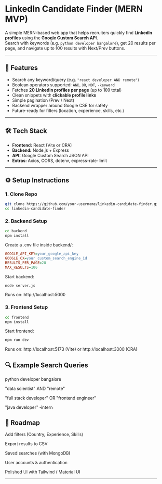 # LinkedIn Candidate Finder (MERN MVP)

A simple MERN-based web app that helps recruiters quickly find **LinkedIn profiles** using the **Google Custom Search API**.  
Search with keywords (e.g. `python developer bangalore`), get 20 results per page, and navigate up to 100 results with Next/Prev buttons.

---

## 🚀 Features
- Search any keyword/query (e.g. `"react developer AND remote"`)
- Boolean operators supported: `AND`, `OR`, `NOT`, `-keyword`
- Fetches **20 LinkedIn profiles per page** (up to 100 total)
- Clean snippets with **clickable profile links**
- Simple pagination (Prev / Next)
- Backend wrapper around Google CSE for safety
- Future-ready for filters (location, experience, skills, etc.)

---

## 🛠️ Tech Stack
- **Frontend:** React (Vite or CRA)
- **Backend:** Node.js + Express
- **API:** Google Custom Search JSON API
- **Extras:** Axios, CORS, dotenv, express-rate-limit

---

## ⚙️ Setup Instructions

### 1. Clone Repo
```bash
git clone https://github.com/your-username/linkedin-candidate-finder.git
cd linkedin-candidate-finder
```

### 2. Backend Setup
```bash
cd backend
npm install
```
Create a .env file inside backend/:

```ini
GOOGLE_API_KEY=your_google_api_key
GOOGLE_CX=your_custom_search_engine_id
RESULTS_PER_PAGE=20
MAX_RESULTS=100
```
Start backend:
```bash
node server.js
```

Runs on: http://localhost:5000

### 3. Frontend Setup
```bash
cd frontend
npm install
```

Start frontend:
```bash
npm run dev
```

Runs on: http://localhost:5173 (Vite) or http://localhost:3000 (CRA)


## 🔍 Example Search Queries

python developer bangalore

"data scientist" AND "remote"

"full stack developer" OR "frontend engineer"

"java developer" -intern

## 📌 Roadmap

 Add filters (Country, Experience, Skills)

 Export results to CSV

 Saved searches (with MongoDB)

 User accounts & authentication

 Polished UI with Tailwind / Material UI

 ---